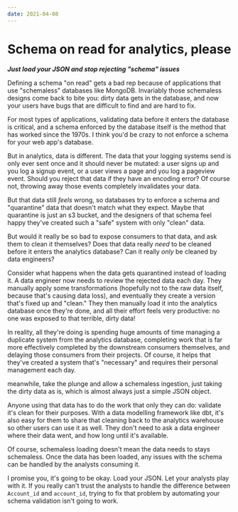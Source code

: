 ```yaml
---
date: 2021-04-08
---
```


# Schema on read for analytics, please

__*Just load your JSON and stop rejecting "schema" issues*__

Defining a schema "on read" gets a bad rep because of applications that use "schemaless" databases like MongoDB. Invariably  those schemaless designs come back to bite you: dirty data gets in the database, and now your users have bugs that are difficult to find and are hard to fix.

For most types of applications, validating data before it enters the database is critical, and a schema enforced by the database itself is the method that has worked since the 1970s. I think you'd be crazy to not enforce a schema for your web app's database.

But in analytics, data is different. The data that your logging systems send is only ever sent once and it should never be mutated: a user signs up and you log a signup event, or a user views a page and you log a pageview event. Should you reject that data if they have an encoding error? Of course not, throwing away those events completely invalidates your data.

But that data still _feels_ wrong, so databases try to enforce a schema and "quarantine" data that doesn't match what they expect. Maybe that quarantine is just an s3 bucket, and the designers of that schema feel happy they've created such a "safe" system with only "clean" data. 

But would it really be so bad to expose consumers to that data, and ask them to clean it themselves? Does that data really _need_ to be cleaned before it enters the analytics database? Can it really _only_ be cleaned by data engineers?

Consider what happens when the data gets quarantined instead of loading it. A data engineer now needs to review the rejected data each day. They manually apply some transformations (hopefully not to the raw data itself, because that's causing data loss), and eventually they create a version that's fixed up and "clean." They then manually load it into the analytics database once they're done, and all their effort feels very productive: no one was exposed to that terrible, dirty data! 

In reality, all they're doing is spending huge amounts of time managing a duplicate system from the analytics database, completing work that is far more effectively completed by the downstream consumers themselves, and delaying those consumers from their projects. Of course, it helps that they've created a system that's "necessary" and requires their personal management each day. 

 meanwhile, take the plunge and allow a schemaless ingestion, just taking the dirty data as is, which is almost always just a simple JSON object. 

Anyone using that data has to do the work that only they can do: validate it's clean for their purposes. With a data modelling framework like dbt, it's also easy for them to share that cleaning back to the analytics warehouse so other users can use it as well. They don't need to ask a data engineer where their data went, and how long until it's available.

Of course, schemaless loading doesn't mean the data needs to stays schemaless. Once the data has been loaded, any issues with the schema can be handled by the analysts consuming it. 

I promise you, it's going to be okay. Load your JSON. Let your analysts play with it. If you really can't trust the analysts to handle the difference between `Account_id` and `account_id`, trying to fix that problem by automating your schema validation isn't going to work.